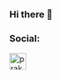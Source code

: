 ### Hi there 👋
### Social:

<a href="https://dev.to/prakashsellathurai">
  <img src="https://d2fltix0v2e0sb.cloudfront.net/dev-badge.svg" alt="prakashsellathurai's DEV Profile" height="30" width="30">
</a>
<!--
**prakashsellathurai/prakashsellathurai** is a ✨ _special_ ✨ repository because its `README.md` (this file) appears on your GitHub profile.

Here are some ideas to get you started:

- 🔭 I’m currently working on ...
- 🌱 I’m currently learning ...
- 👯 I’m looking to collaborate on ...
- 🤔 I’m looking for help with ...
- 💬 Ask me about ...
- 📫 How to reach me: ...
- 😄 Pronouns: ...
- ⚡ Fun fact: ...
-->

